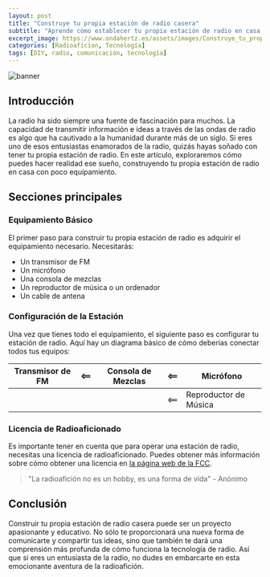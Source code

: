 ```yaml
---
layout: post
title: "Construye tu propia estación de radio casera"
subtitle: "Aprende cómo establecer tu propia estación de radio en casa con poco equipamiento"
excerpt_image: https://www.ondahertz.es/assets/images/Construye_tu_propia_estación_de_radio.png
categories: [Radioaficion, Tecnología]
tags: [DIY, radio, comunicación, tecnología]
---
```


![banner](https://www.ondahertz.es/assets/images/Construye_tu_propia_estación_de_radio.png "Imagen de una estación de radio casera con equipos básicos como un micrófono, una consola de mezclas y un ordenador, ilustrando el proceso de construcción de una estación de radio para aficionados.")

## Introducción

La radio ha sido siempre una fuente de fascinación para muchos. La capacidad de transmitir información e ideas a través de las ondas de radio es algo que ha cautivado a la humanidad durante más de un siglo. Si eres uno de esos entusiastas enamorados de la radio, quizás hayas soñado con tener tu propia estación de radio. En este artículo, exploraremos cómo puedes hacer realidad ese sueño, construyendo tu propia estación de radio en casa con poco equipamiento.

## Secciones principales

### Equipamiento Básico

El primer paso para construir tu propia estación de radio es adquirir el equipamiento necesario. Necesitarás:

* Un transmisor de FM
* Un micrófono
* Una consola de mezclas
* Un reproductor de música o un ordenador
* Un cable de antena

### Configuración de la Estación

Una vez que tienes todo el equipamiento, el siguiente paso es configurar tu estación de radio. Aquí hay un diagrama básico de cómo deberías conectar todos tus equipos:

| Transmisor de FM | <== | Consola de Mezclas | <== | Micrófono |
| --- | --- | --- | --- | --- |
| | | | <== | Reproductor de Música |

### Licencia de Radioaficionado

Es importante tener en cuenta que para operar una estación de radio, necesitas una licencia de radioaficionado. Puedes obtener más información sobre cómo obtener una licencia en [la página web de la FCC](https://www.fcc.gov/amateur-license).

> "La radioafición no es un hobby, es una forma de vida" - Anónimo

## Conclusión

Construir tu propia estación de radio casera puede ser un proyecto apasionante y educativo. No sólo te proporcionará una nueva forma de comunicarte y compartir tus ideas, sino que también te dará una comprensión más profunda de cómo funciona la tecnología de radio. Así que si eres un entusiasta de la radio, no dudes en embarcarte en esta emocionante aventura de la radioafición.